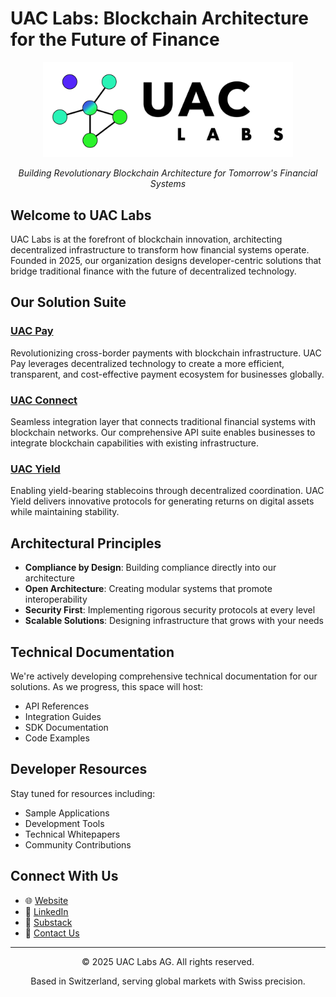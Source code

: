 # UAC Labs: Blockchain Architecture for the Future of Finance

<div align="center">
  <img src="UAC_logo_whitenew.png" alt="UAC Labs" width="400"/>
  <p><em>Building Revolutionary Blockchain Architecture for Tomorrow's Financial Systems</em></p>
</div>

## Welcome to UAC Labs

UAC Labs is at the forefront of blockchain innovation, architecting decentralized infrastructure to transform how financial systems operate. Founded in 2025, our organization designs developer-centric solutions that bridge traditional finance with the future of decentralized technology.

## Our Solution Suite

### [UAC Pay](https://www.uaclabs.com/uac-pay)
Revolutionizing cross-border payments with blockchain infrastructure. UAC Pay leverages decentralized technology to create a more efficient, transparent, and cost-effective payment ecosystem for businesses globally.

### [UAC Connect](https://www.uaclabs.com/uac-connect)
Seamless integration layer that connects traditional financial systems with blockchain networks. Our comprehensive API suite enables businesses to integrate blockchain capabilities with existing infrastructure.

### [UAC Yield](https://www.uaclabs.com/uac-yield)
Enabling yield-bearing stablecoins through decentralized coordination. UAC Yield delivers innovative protocols for generating returns on digital assets while maintaining stability.

## Architectural Principles

- **Compliance by Design**: Building compliance directly into our architecture
- **Open Architecture**: Creating modular systems that promote interoperability
- **Security First**: Implementing rigorous security protocols at every level
- **Scalable Solutions**: Designing infrastructure that grows with your needs

## Technical Documentation

We're actively developing comprehensive technical documentation for our solutions. As we progress, this space will host:

- API References
- Integration Guides
- SDK Documentation
- Code Examples

## Developer Resources

Stay tuned for resources including:
- Sample Applications
- Development Tools
- Technical Whitepapers
- Community Contributions

## Connect With Us

- 🌐 [Website](https://www.uaclabs.com)
- 📱 [LinkedIn](https://linkedin.com/company/uac-labs)
- 📝 [Substack](https://substack.com/@uaclabs)
- 📧 [Contact Us](https://www.uaclabs.com/contact)

---

<div align="center">
  <p>© 2025 UAC Labs AG. All rights reserved.</p>
  <p>Based in Switzerland, serving global markets with Swiss precision.</p>
</div>

